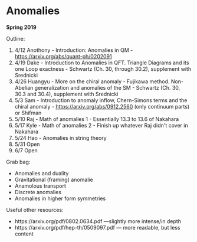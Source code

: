 <div id="globalWrapper">
		<div id="column-content">
	<div id="content">
		<a name="top" id="top"></a>
				<h1 class="firstHeading">Anomalies</h1>
		<div id="bodyContent">
			<div id="contentSub"></div>
			<p><b>Spring 2019</b></p>
			
<dl><dt>Outline:</dt></dl>

1. 4/12 Anothony - Introduction: Anomalies in QM - https://arxiv.org/abs/quant-ph/0202091
2. 4/19 Dake - Introduction to Anomalies in QFT. Triangle Diagrams and its one Loop exactness - Schwartz (Ch. 30, through 30.2), supplement with Srednicki
3. 4/26 Huangyu - More on the chiral anomaly - Fujikawa method. Non-Abelian generalization and anomalies of the SM - Schwartz (Ch. 30, 30.3 and 30.4), supplement with Srednicki
4. 5/3 Sam - Introduction to anomaly inflow, Chern-Simons terms and the chiral anomaly - https://arxiv.org/abs/0912.2560 (only continuum parts) or Shifman
5. 5/10 Raj - Math of anomalies 1 - Essentially 13.3 to 13.6 of Nakahara
6. 5/17 Kyle - Math of anomalies 2 - Finish up whatever Raj didn't cover in Nakahara
7. 5/24 Hao - Anomalies in string theory
8. 5/31 Open 
9. 6/7 Open

<dl><dt>Grab bag:</dt></dl>
<ul><li>
Anomalies and duality
</li><li>
Gravitational (framing) anomalie
</li><li>
Anamolous transport
</li><li>	
Discrete anomalies
</li><li>	
Anomalies in higher form symmetries
</li></ul>
 
<dl><dt>Useful other resources:</dt></dl> 
<ul><li>
https://arxiv.org/pdf/0802.0634.pdf —slightly more intense/in depth 
</li><li>
https://arxiv.org/pdf/hep-th/0509097.pdf — more readable, but less content 
</li></ul>
